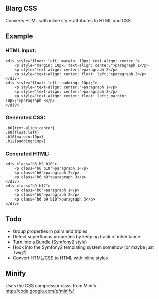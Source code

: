 Blarg CSS
--------------

Converts HTML with inline style-attributes to HTML and CSS

## Example

### HTML input:

    <div style="float: left; margin: 10px; text-align: center;">
        <p style="margin: 10px; text-align: center;">paragraph 1</p>
        <p style="text-align: center;">paragraph 2</p>
        <p style="text-align: center; float: left;">paragraph 3</p>
    </div>
    <div style="float: left; padding: 10px;">
        <p style="text-align: center;">paragraph 1</p>
        <p style="text-align: center;">paragraph 2</p>
        <p style="text-align: center; float: left; margin: 10px;">paragraph 3</p>
    </div>

### Generated CSS:

    .b6{text-align:center}
    .b9{float:left}
    .b10{margin:10px}
    .b12{padding:10px}

### Generated HTML:

    <div class="b6 b9 b10">
        <p class="b6 b10">paragraph 1</p>
        <p class="b6">paragraph 2</p>
        <p class="b6 b9">paragraph 3</p>
    </div>
    <div class="b9 b12">
        <p class="b6">paragraph 1</p>
        <p class="b6">paragraph 2</p>
        <p class="b6 b9 b10">paragraph 3</p>
    </div>

## Todo

* Group properties in pairs and triples
* Detect superfluous properties by keeping track of inheritance.
* Turn into a Bundle (Symfony2 style)
* Hook into the Symfony2 templating system somehow (or maybe just Twig?)
* Convert HTML/CSS to HTML with inline styles

## Minify

Uses the CSS compressor class from Minify: http://code.google.com/p/minify/